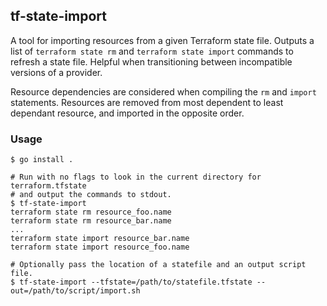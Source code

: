 ## tf-state-import

A tool for importing resources from a given Terraform state file. Outputs a list of `terraform state rm`
and `terraform state import` commands to refresh a state file. Helpful when transitioning between
incompatible versions of a provider.

Resource dependencies are considered when compiling the `rm` and `import` statements. Resources
are removed from most dependent to least dependant resource, and imported in the opposite order.

### Usage

```
$ go install .

# Run with no flags to look in the current directory for terraform.tfstate
# and output the commands to stdout.
$ tf-state-import
terraform state rm resource_foo.name
terraform state rm resource_bar.name
...
terraform state import resource_bar.name
terraform state import resource_foo.name

# Optionally pass the location of a statefile and an output script file.
$ tf-state-import --tfstate=/path/to/statefile.tfstate --out=/path/to/script/import.sh
```
